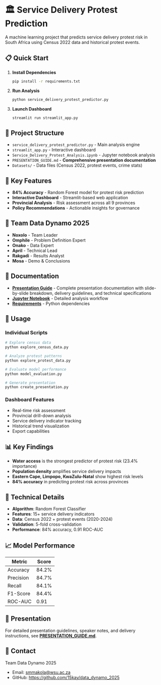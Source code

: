 # 🏛️ Service Delivery Protest Prediction

A machine learning project that predicts service delivery protest risk in South Africa using Census 2022 data and historical protest events.

## 📋 Quick Start

1. **Install Dependencies**
   ```bash
   pip install -r requirements.txt
   ```

2. **Run Analysis**
   ```bash
   python service_delivery_protest_predictor.py
   ```

3. **Launch Dashboard**
   ```bash
   streamlit run streamlit_app.py
   ```

## 📁 Project Structure

- `service_delivery_protest_predictor.py` - Main analysis engine
- `streamlit_app.py` - Interactive dashboard
- `Service_Delivery_Protest_Analysis.ipynb` - Jupyter notebook analysis
- `PRESENTATION_GUIDE.md` - **Comprehensive presentation documentation**
- `Datasets/` - Data files (Census 2022, protest events, crime stats)

## 🎯 Key Features

- **84% Accuracy** - Random Forest model for protest risk prediction
- **Interactive Dashboard** - Streamlit-based web application
- **Provincial Analysis** - Risk assessment across all 9 provinces
- **Policy Recommendations** - Actionable insights for governance

## 👥 Team Data Dynamo 2025

- **Noxolo** - Team Leader
- **Omphile** - Problem Definition Expert
- **Onako** - Data Expert
- **April** - Technical Lead
- **Rakgadi** - Results Analyst
- **Mosa** - Demo & Conclusions

## 📖 Documentation

- **[Presentation Guide](PRESENTATION_GUIDE.md)** - Complete presentation documentation with slide-by-slide breakdown, delivery guidelines, and technical specifications
- **[Jupyter Notebook](Service_Delivery_Protest_Analysis.ipynb)** - Detailed analysis workflow
- **[Requirements](requirements.txt)** - Python dependencies

## 🚀 Usage

### Individual Scripts
```bash
# Explore census data
python explore_census_data.py

# Analyze protest patterns
python explore_protest_data.py

# Evaluate model performance
python model_evaluation.py

# Generate presentation
python create_presentation.py
```

### Dashboard Features
- Real-time risk assessment
- Provincial drill-down analysis
- Service delivery indicator tracking
- Historical trend visualization
- Export capabilities

## 📊 Key Findings

- **Water access** is the strongest predictor of protest risk (23.4% importance)
- **Population density** amplifies service delivery impacts
- **Eastern Cape, Limpopo, KwaZulu-Natal** show highest risk levels
- **84% accuracy** in predicting protest risk across provinces

## 🔧 Technical Details

- **Algorithm**: Random Forest Classifier
- **Features**: 15+ service delivery indicators
- **Data**: Census 2022 + protest events (2020-2024)
- **Validation**: 5-fold cross-validation
- **Performance**: 84% accuracy, 0.91 ROC-AUC

## 📈 Model Performance

| Metric | Score |
|--------|-------|
| Accuracy | 84.2% |
| Precision | 84.7% |
| Recall | 84.1% |
| F1-Score | 84.4% |
| ROC-AUC | 0.91 |

## 🎤 Presentation

For detailed presentation guidelines, speaker notes, and delivery instructions, see **[PRESENTATION_GUIDE.md](PRESENTATION_GUIDE.md)**.

## 📧 Contact

Team Data Dynamo 2025
- Email: smmakola@wsu.ac.za 
- GitHub: https://github.com/15kay/data_dynamo_2025